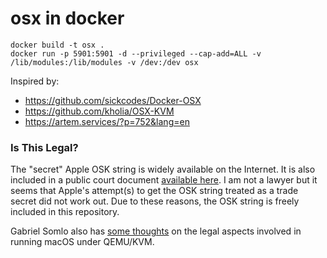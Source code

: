 # osx in docker

```
docker build -t osx .
docker run -p 5901:5901 -d --privileged --cap-add=ALL -v /lib/modules:/lib/modules -v /dev:/dev osx
```

Inspired by:
* https://github.com/sickcodes/Docker-OSX
* https://github.com/kholia/OSX-KVM
* https://artem.services/?p=752&lang=en

### Is This Legal?

The "secret" Apple OSK string is widely available on the Internet. It is also included in a public court document [available here](http://www.rcfp.org/sites/default/files/docs/20120105_202426_apple_sealing.pdf). I am not a lawyer but it seems that Apple's attempt(s) to get the OSK string treated as a trade secret did not work out. Due to these reasons, the OSK string is freely included in this repository.

Gabriel Somlo also has [some thoughts](http://www.contrib.andrew.cmu.edu/~somlo/OSXKVM/) on the legal aspects involved in running macOS under QEMU/KVM.
